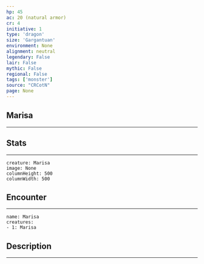 ```yaml
---
hp: 45
ac: 20 (natural armor)
cr: 4
initiative: 1
type: 'dragon'    
size: 'Gargantuan'
environment: None
alignment: neutral
legendary: False
lair: False
mythic: False
regional: False
tags: ['monster']
source: "CRCotN"
page: None
---
```


## Marisa
---



## Stats
---

```statblock
creature: Marisa
image: None
columnHeight: 500
columnWidth: 500
```

## Encounter
---

```encounter-table
name: Marisa
creatures:
- 1: Marisa
```

## Description
---




